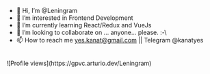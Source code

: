 - 👋 Hi, I’m @Leningram
- 👀 I’m interested in Frontend Development
- 🌱 I’m currently learning React/Redux and VueJs
- 💞️ I’m looking to collaborate on ... anyone... please. :-\
- 📫 How to reach me yes.kanat@gmail.com || Telegram @kanatyes
<br>
![Profile views](https://gpvc.arturio.dev/Leningram)
